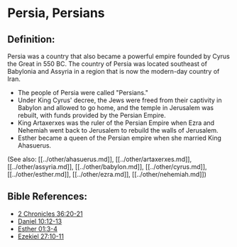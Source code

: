 # Persia, Persians #

## Definition: ##

Persia was a country that also became a powerful empire founded by Cyrus the Great in 550 BC. The country of Persia was located southeast of Babylonia and Assyria in a region that is now the modern-day country of Iran. 

* The people of Persia were called "Persians."
* Under King Cyrus' decree, the Jews were freed from their captivity in Babylon and allowed to go home, and the temple in Jerusalem was rebuilt, with funds provided by the Persian Empire.
* King Artaxerxes was the ruler of the Persian Empire when Ezra and Nehemiah went back to Jerusalem to rebuild the walls of Jerusalem.
* Esther became a queen of the Persian empire when she married King Ahasuerus.

(See also: [[../other/ahasuerus.md]], [[../other/artaxerxes.md]], [[../other/assyria.md]], [[../other/babylon.md]], [[../other/cyrus.md]], [[../other/esther.md]], [[../other/ezra.md]], [[../other/nehemiah.md]])

## Bible References: ##

* [2 Chronicles 36:20-21](en/tn/2ch/help/36/20)
* [Daniel 10:12-13](en/tn/dan/help/10/12)
* [Esther 01:3-4](en/tn/est/help/01/03)
* [Ezekiel 27:10-11](en/tn/ezk/help/27/10)